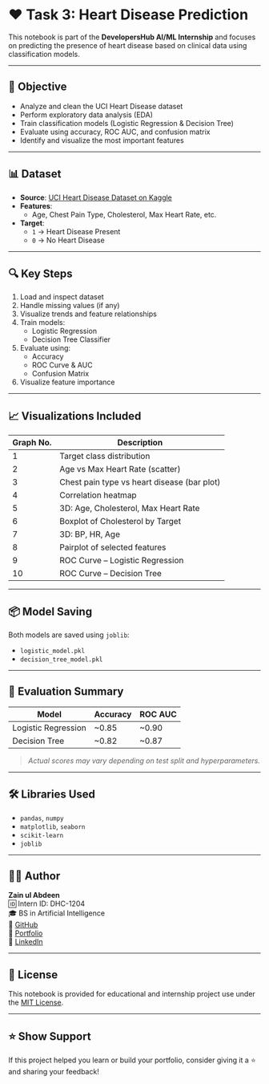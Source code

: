 # ❤️ Task 3: Heart Disease Prediction

This notebook is part of the **DevelopersHub AI/ML Internship** and focuses on predicting the presence of heart disease based on clinical data using classification models.

---

## 🧠 Objective

- Analyze and clean the UCI Heart Disease dataset
- Perform exploratory data analysis (EDA)
- Train classification models (Logistic Regression & Decision Tree)
- Evaluate using accuracy, ROC AUC, and confusion matrix
- Identify and visualize the most important features

---

## 📊 Dataset

- **Source**: [UCI Heart Disease Dataset on Kaggle](https://www.kaggle.com/datasets/ronitf/heart-disease-uci)
- **Features**:
  - Age, Chest Pain Type, Cholesterol, Max Heart Rate, etc.
- **Target**:
  - `1` → Heart Disease Present  
  - `0` → No Heart Disease

---

## 🔍 Key Steps

1. Load and inspect dataset
2. Handle missing values (if any)
3. Visualize trends and feature relationships
4. Train models:
   - Logistic Regression
   - Decision Tree Classifier
5. Evaluate using:
   - Accuracy
   - ROC Curve & AUC
   - Confusion Matrix
6. Visualize feature importance

---

## 📈 Visualizations Included

| Graph No. | Description                                      |
|-----------|--------------------------------------------------|
| 1         | Target class distribution                        |
| 2         | Age vs Max Heart Rate (scatter)                  |
| 3         | Chest pain type vs heart disease (bar plot)      |
| 4         | Correlation heatmap                              |
| 5         | 3D: Age, Cholesterol, Max Heart Rate             |
| 6         | Boxplot of Cholesterol by Target                 |
| 7         | 3D: BP, HR, Age                                  |
| 8         | Pairplot of selected features                    |
| 9         | ROC Curve – Logistic Regression                  |
| 10        | ROC Curve – Decision Tree                        |

---

## 📦 Model Saving

Both models are saved using `joblib`:
- `logistic_model.pkl`
- `decision_tree_model.pkl`

---

## 📏 Evaluation Summary

| Model              | Accuracy | ROC AUC |
|--------------------|----------|---------|
| Logistic Regression| ~0.85    | ~0.90   |
| Decision Tree      | ~0.82    | ~0.87   |

> *Actual scores may vary depending on test split and hyperparameters.*

---

## 🛠️ Libraries Used

- `pandas`, `numpy`
- `matplotlib`, `seaborn`
- `scikit-learn`
- `joblib`

---

## 👨‍💻 Author

**Zain ul Abdeen**  
🆔 Intern ID: DHC-1204  
🎓 BS in Artificial Intelligence  
🔗 [GitHub](https://github.com/Zain-ul-abdeen-773)  
🔗 [Portfolio](https://zain-ul-abdeen-773.netlify.app/)  
🔗 [LinkedIn](http://www.linkedin.com/in/zain-ul-abdeen-48aa72318)

---

## 📜 License

This notebook is provided for educational and internship project use under the [MIT License](LICENSE).

---

## ⭐️ Show Support

If this project helped you learn or build your portfolio, consider giving it a ⭐️ and sharing your feedback!
